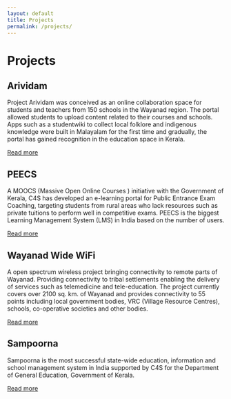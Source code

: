 ```yaml
---
layout: default
title: Projects
permalink: /projects/
---
```


# Projects

## Arividam

Project Arividam was conceived as an online collaboration space for students and teachers  from 150 schools in the Wayanad region. The portal allowed students to upload content related to their courses and schools. Apps such as a studentwiki to collect local folklore and indigenous knowledge were built in Malayalam for the first time and gradually, the portal has gained recognition in the education space in Kerala.

[Read more](arividam)

## PEECS

A MOOCS (Massive Open Online Courses ) initiative with the Government of Kerala, C4S has developed an e-learning portal for Public Entrance Exam Coaching, targeting students from rural areas who lack resources such as private tuitions to perform well in competitive exams. PEECS is the biggest Learning Management System (LMS) in India based on the number of users.


[Read more](peecs)

## Wayanad Wide WiFi

A open spectrum wireless project bringing connectivity to remote parts of Wayanad. Providing connectivity to tribal settlements enabling the delivery of services such as telemedicine and tele-education. The project currently covers over 2100 sq. km. of Wayanad and provides connectivity to 55 points including local government bodies, VRC (Village Resource Centres), schools, co-operative societies and other bodies.

[Read more](wireless)

## Sampoorna

Sampoorna is the most successful state-wide education, information and school management system in India supported by C4S for the Department of General Education, Government of Kerala.

[Read more](sampoorna)
